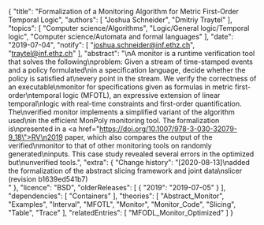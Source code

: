 {
    "title": "Formalization of a Monitoring Algorithm for Metric First-Order Temporal Logic",
    "authors": [
        "Joshua Schneider",
        "Dmitriy Traytel"
    ],
    "topics": [
        "Computer science/Algorithms",
        "Logic/General logic/Temporal logic",
        "Computer science/Automata and formal languages"
    ],
    "date": "2019-07-04",
    "notify": [
        "joshua.schneider@inf.ethz.ch",
        "traytel@inf.ethz.ch"
    ],
    "abstract": "\nA monitor is a runtime verification tool that solves the following\nproblem: Given a stream of time-stamped events and a policy formulated\nin a specification language, decide whether the policy is satisfied at\nevery point in the stream. We verify the correctness of an executable\nmonitor for specifications given as formulas in metric first-order\ntemporal logic (MFOTL), an expressive extension of linear temporal\nlogic with real-time constraints and first-order quantification. The\nverified monitor implements a simplified variant of the algorithm used\nin the efficient MonPoly monitoring tool. The formalization is\npresented in a <a href=\"https://doi.org/10.1007/978-3-030-32079-9_18\">RV\n2019 paper</a>, which also compares the output of the verified\nmonitor to that of other monitoring tools on randomly generated\ninputs. This case study revealed several errors in the optimized but\nunverified tools.",
    "extra": {
        "Change history": "[2020-08-13]\nadded the formalization of the abstract slicing framework and joint data\nslicer (revision b1639ed541b7)<br>"
    },
    "licence": "BSD",
    "olderReleases": [
        {
            "2019": "2019-07-05"
        }
    ],
    "dependencies": [
        "Containers"
    ],
    "theories": [
        "Abstract_Monitor",
        "Examples",
        "Interval",
        "MFOTL",
        "Monitor",
        "Monitor_Code",
        "Slicing",
        "Table",
        "Trace"
    ],
    "relatedEntries": [
        "MFODL_Monitor_Optimized"
    ]
}
